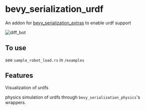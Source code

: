# bevy_serialization_urdf

An addon for [bevy_serialization_extras](https://github.com/rydb/bevy_serialization_extras) to enable urdf support

![diff_bot](diff_bot.png)

## To use

see `sample_robot_load.rs` in `/examples`

## Features

Visualization of urdfs

physics simulation of urdfs through `bevy_serialization_physics`'s wrappers.
